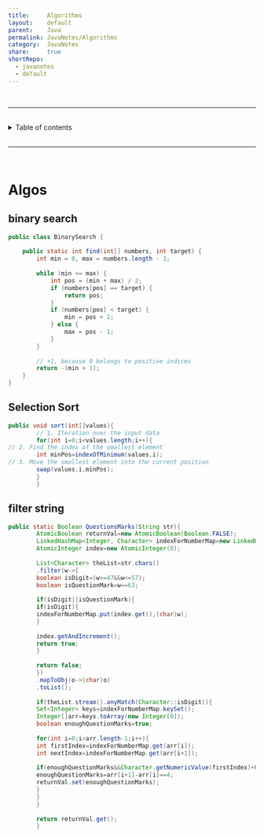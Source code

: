 ```yaml
---  
title:     Algorithms      
layout:    default      
parent:    Java      
permalink: JavaNotes/Algorithms      
category:  JavaNotes      
share:     true      
shortRepo:    
  - javanotes    
  - default      
---  
```

  
<br/>    
    
***          
    
<br/>          
    
<details markdown="block">            
<summary>            
Table of contents            
</summary>            
{: .text-delta }            
1. TOC            
{:toc}            
</details>            
      
<br/>            
      
***            
      
<br/>            
  
# Algos      
      
## binary search      
      
```java          
public class BinarySearch {      
      
    public static int find(int[] numbers, int target) {      
        int min = 0, max = numbers.length - 1;      
      
        while (min <= max) {      
            int pos = (min + max) / 2;      
            if (numbers[pos] == target) {      
                return pos;      
            }      
            if (numbers[pos] < target) {      
                min = pos + 1;      
            } else {      
                max = pos - 1;      
            }      
        }      
      
        // +1, because 0 belongs to positive indices          
        return -(min + 1);      
    }      
}          
```          
      
## Selection Sort      
      
```java          
public void sort(int[]values){      
        // 1. Iteration over the input data           
        for(int i=0;i<values.length;i++){      
// 2. Find the index of the smallest element                  
        int minPos=indexOfMinimum(values,i);      
// 3. Move the smallest element into the current position                  
        swap(values,i,minPos);      
        }      
        }          
```          
      
## filter string      
      
```java          
public static Boolean QuestionsMarks(String str){      
        AtomicBoolean returnVal=new AtomicBoolean(Boolean.FALSE);      
        LinkedHashMap<Integer, Character> indexForNumberMap=new LinkedHashMap<>();      
        AtomicInteger index=new AtomicInteger(0);      
      
        List<Character> theList=str.chars()      
        .filter(w->{      
        boolean isDigit=(w>=47&&w<=57);      
        boolean isQuestionMark=w==63;      
      
        if(isDigit||isQuestionMark){      
        if(isDigit){      
        indexForNumberMap.put(index.get(),(char)w);      
        }      
      
        index.getAndIncrement();      
        return true;      
        }      
      
        return false;      
        })      
        .mapToObj(o->(char)o)      
        .toList();      
      
        if(theList.stream().anyMatch(Character::isDigit)){      
        Set<Integer> keys=indexForNumberMap.keySet();      
        Integer[]arr=keys.toArray(new Integer[0]);      
        boolean enoughQuestionMarks=true;      
      
        for(int i=0;i<arr.length-1;i++){      
        int firstIndex=indexForNumberMap.get(arr[i]);      
        int nextIndex=indexForNumberMap.get(arr[i+1]);      
      
        if(enoughQuestionMarks&&Character.getNumericValue(firstIndex)+Character.getNumericValue(nextIndex)==10){      
        enoughQuestionMarks=arr[i+1]-arr[i]==4;      
        returnVal.set(enoughQuestionMarks);      
        }      
        }      
        }      
      
        return returnVal.get();      
        }          
```    